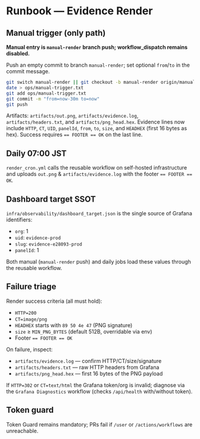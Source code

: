 # Runbook — Evidence Render

## Manual trigger (only path)
**Manual entry is `manual-render` branch push; workflow_dispatch remains disabled.**

Push an empty commit to branch `manual-render`; set optional `from`/`to` in the commit message.

```bash
git switch manual-render || git checkout -b manual-render origin/manual-render
date > ops/manual-trigger.txt
git add ops/manual-trigger.txt
git commit -m "from=now-30m to=now"
git push
```

Artifacts: `artifacts/out.png`, `artifacts/evidence.log`, `artifacts/headers.txt`, and `artifacts/png_head.hex`. Evidence lines now include `HTTP`, `CT`, `UID`, `panelId`, `from`, `to`, `size`, and `HEADHEX` (first 16 bytes as hex). Success requires `== FOOTER == OK` on the last line.

## Daily 07:00 JST

`render_cron.yml` calls the reusable workflow on self-hosted infrastructure and uploads `out.png` & `artifacts/evidence.log` with the footer `== FOOTER == OK`.

## Dashboard target SSOT

`infra/observability/dashboard_target.json` is the single source of Grafana identifiers:

- `org`: 1
- `uid`: `evidence-prod`
- `slug`: `evidence-e28093-prod`
- `panelId`: 1

Both manual (`manual-render` push) and daily jobs load these values through the reusable workflow.

## Failure triage

Render success criteria (all must hold):
- `HTTP=200`
- `CT=image/png`
- `HEADHEX` starts with `89 50 4e 47` (PNG signature)
- `size` ≥ `MIN_PNG_BYTES` (default 512B, overridable via env)
- Footer `== FOOTER == OK`

On failure, inspect:
- `artifacts/evidence.log` — confirm HTTP/CT/size/signature
- `artifacts/headers.txt` — raw HTTP headers from Grafana
- `artifacts/png_head.hex` — first 16 bytes of the PNG payload

If `HTTP=302` or `CT=text/html` the Grafana token/org is invalid; diagnose via the `Grafana Diagnostics` workflow (checks `/api/health` with/without token).

## Token guard

Token Guard remains mandatory; PRs fail if `/user` or `/actions/workflows` are unreachable.
